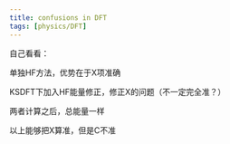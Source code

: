 ```yaml
---
title: confusions in DFT
tags: [physics/DFT]
---
```







自己看看：

单独HF方法，优势在于X项准确

KSDFT下加入HF能量修正，修正X的问题（不一定完全准？）

两者计算之后，总能量一样

以上能够把X算准，但是C不准






